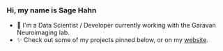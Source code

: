### Hi, my name is Sage Hahn
- 🔭 I'm a Data Scientist / Developer currently working with the Garavan Neuroimaging lab.
- ✨ Check out some of my projects pinned below, or on my [website](http://sagehahn.com).


<!--
**sahahn/sahahn** is a ✨ _special_ ✨ repository because its `README.md` (this file) appears on your GitHub profile.

Here are some ideas to get you started:

- 🔭 I’m currently working on ...
- 🌱 I’m currently learning ...
- 👯 I’m looking to collaborate on ...
- 🤔 I’m looking for help with ...
- 💬 Ask me about ...
- 📫 How to reach me: ...
- 😄 Pronouns: ...
- ⚡ Fun fact: ...
-->
